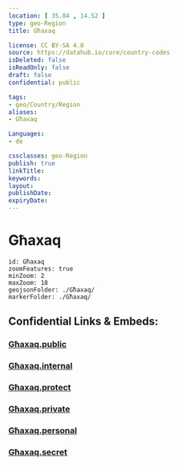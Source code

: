 ```yaml
---
location: [ 35.84 , 14.52 ] 
type: geo-Region
title: Għaxaq

license: CC BY-SA 4.0
source: https://datahub.io/core/country-codes
isDeleted: false
isReadOnly: false
draft: false
confidential: public

tags:
- geo/Country/Region
aliases:
- Għaxaq

Languages:
- de

cssclasses: geo-Region
publish: true
linkTitle: 
keywords: 
layout: 
publishDate: 
expiryDate: 
---
```


# Għaxaq

```leaflet
id: Għaxaq
zoomFeatures: true 
minZoom: 2 
maxZoom: 18
geojsonFolder: ./Għaxaq/
markerFolder: ./Għaxaq/
```


## Confidential Links & Embeds: 

### [Għaxaq.public](/_public/\Earth\Continent\Europe\Europe~South\Malta\Regions~Malta\Nofsinhar\counties~NofsinharGħaxaq.public.md) 

### [Għaxaq.internal](/_internal/\Earth\Continent\Europe\Europe~South\Malta\Regions~Malta\Nofsinhar\counties~NofsinharGħaxaq.internal.md) 

### [Għaxaq.protect](/_protect/\Earth\Continent\Europe\Europe~South\Malta\Regions~Malta\Nofsinhar\counties~NofsinharGħaxaq.protect.md) 

### [Għaxaq.private](/_private/\Earth\Continent\Europe\Europe~South\Malta\Regions~Malta\Nofsinhar\counties~NofsinharGħaxaq.private.md) 

### [Għaxaq.personal](/_personal/\Earth\Continent\Europe\Europe~South\Malta\Regions~Malta\Nofsinhar\counties~NofsinharGħaxaq.personal.md) 

### [Għaxaq.secret](/_secret/\Earth\Continent\Europe\Europe~South\Malta\Regions~Malta\Nofsinhar\counties~NofsinharGħaxaq.secret.md)

